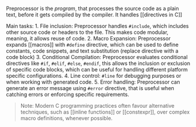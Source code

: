 Preprocessor is the *program*, that processes the source code as a plain text, before it gets compiled by the compiler.
It handles [[directives in C]]

Main tasks:
	1. File inclusion: Preprocessor handles `#include`, which includes other source code or headers to the file. This makes code modular, meaning, it allows reuse of code.
	2. Macro Expansion: Preprocessor expands [[macros]] with `#define` directive, which can be used to define constants, code snippets, and text substitution (replace directive with a code block)
	3. Conditional Compilation: Preprocessor evaluates conditional directives like `#if`, `#elif`, `#else`, `#endif`, this allows the inclusion or exclusion of specific code blocks, which can be useful for handling different platform specific configurations.
	4. Line control: `#line` for debugging purposes or when working with generated code.
	5. Error handling: Preprocessor can generate an error message using `#error` directive, that is useful when catching errors or enforcing specific requirements.

> Note: Modern C programming practices often favour alternative techniques, such as [[inline functions]] or [[constexpr]], over complex macro definitions, whenever possible. 